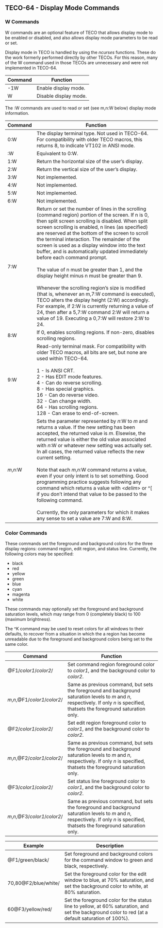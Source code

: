 ## TECO-64 - Display Mode Commands

### W Commands

W commands are an optional feature of TECO that allows display mode
to be enabled or disabled, and also allows display mode parameters to
be read or set.

Display mode in TECO is handled by using the *ncurses* functions.
These do the work formerly performed directly by other TECOs. For
this reason, many of the W command used in those TECOs are unnecessary
and were not implemented in TECO-64.

| Command | Function |
| ------- | -------- |
| -1W | Enable display mode. |
| W   | Disable display mode. |

The :W commands are used to read or set (see m,n:W below) display
mode information.

| Command | Function |
| ------- | -------- |
| 0:W | The display terminal type. Not used in TECO-64. For compatibility with older TECO macros, this returns 8, to indicate VT102 in ANSI mode. |
| :W | Equivalent to 0:W. |
| 1:W | Return the horizontal size of the user’s display. |
| 2:W | Return the vertical size of the user’s display. |
| 3:W | Not implemented. |
| 4:W | Not implemented. |
| 5:W | Not implemented. |
| 6:W | Not implemented. |
| 7:W | Return or set the number of lines in the scrolling (command region) portion of the screen. If n is 0, then split screen scrolling is disabled. When split screen scrolling is enabled, n lines (as specified) are reserved at the bottom of the screen to scroll the terminal interaction. The remainder of the screen is used as a display window into the text buffer, and is automatically updated immediately before each command prompt. <br><br>The value of n must be greater than 1, and the display height minus n must be greater than 9. <br><br>Whenever the scrolling region’s size is modified (that is, whenever an m,7:W command is executed), TECO alters the display height (2:W) accordingly. For example, if 2:W is currently returning a value of 24, then after a 5,7:W command 2:W will return a value of 19. Executing a 0,7:W will restore 2:W to 24. |
| 8:W | If 0, enables scrolling regions. If non-zero, disables scrolling regions. |
| 9:W | Read-only terminal mask. For compatibility with older TECO macros, all bits are set, but none are used within TECO-64.<br><br>1 - Is ANSI CRT.<br>2 - Has EDIT mode features. <br>4 - Can do reverse scrolling. <br>8 - Has special graphics. <br>16 - Can do reverse video. <br>32 - Can change width. <br>64 - Has scrolling regions. <br>128 - Can erase to end-of-screen. |
| *m*,*n*:W | Sets the parameter represented by *n*:W to *m* and returns a value. If the new setting has been accepted, the returned value is *m*. Elsewise, the returned value is either the old value associated with *n*:W or whatever new setting was actually set. In all cases, the returned value reflects the new current setting. <br><br>Note that each *m*,*n*:W command returns a value, even if your only intent is to set something. Good programming practice suggests following any command which returns a value with \<*delim*\> or ^[ if you don’t intend that value to be passed to the following command. <br><br>Currently, the only parameters for which it makes any sense to set a value are 7:W and 8:W. |

### Color Commands

These commands set the foreground and background colors for the three
display regions: command region, edit region, and status line. Currently,
the following colors may be specified:

- black
- red
- yellow
- green
- blue
- cyan
- magenta
- white

These commands may optionally set the foreground and background
saturation levels, which may range from 0 (completely black) to
100 (maximum brightness).

The ^K command may be used to reset colors for all windows to their
defaults, to recover from a situation in which the a region has become
unreadable due to the foreground and background colors being set to
the same color.

| Command | Function |
| ------- | -------- |
| @F1/*color1*/*color2*/ | Set command region foreground color to *color1*, and the background color to *color2*. |
| *m*,*n*,@F1/*color1*/*color2*/ | Same as previous command, but sets the foreground and background saturation levels to *m* and *n*, respectively. If only *n* is specified, thatsets the foreground saturation only. |
| @F2/*color1*/*color2*/ | Set edit region foreground color to *color1*, and the background color to *color2*. |
| *m*,*n*,@F2/*color1*/*color2*/ | Same as previous command, but sets the foreground and background saturation levels to *m* and *n*, respectively. If only *n* is specified, thatsets the foreground saturation only. |
| @F3/*color1*/*color2*/ | Set status line foreground color to *color1*, and the background color to *color2*. |
| *m*,*n*,@F3/*color1*/*color2*/ | Same as previous command, but sets the foreground and background saturation levels to *m* and *n*, respectively. If only *n* is specified, thatsets the foreground saturation only. |

| Example | Description |
| ------- | ----------- |
| @F1/green/black/ | Set foreground and background colors for the command window to green and black, respectively. |
| 70,80@F2/blue/white/ | Set the foreground color for the edit window to blue, at 70% saturation, and set the background color to white, at 80% saturation. |
| 60@F3/yellow/red/ | Set the foreground color for the status line to yellow, at 60% saturation, and set the background color to red (at a default saturation of 100%). |
